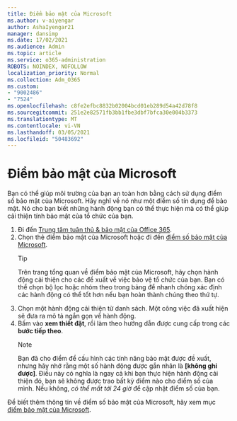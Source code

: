 ```yaml
---
title: Điểm bảo mật của Microsoft
ms.author: v-aiyengar
author: AshaIyengar21
manager: dansimp
ms.date: 17/02/2021
ms.audience: Admin
ms.topic: article
ms.service: o365-administration
ROBOTS: NOINDEX, NOFOLLOW
localization_priority: Normal
ms.collection: Adm_O365
ms.custom:
- "9002486"
- "7524"
ms.openlocfilehash: c8fe2efbc8832b02004bcd01eb289d54a42d78f8
ms.sourcegitcommit: 251e2e82571fb3bb1fbe3dbf7bfca30e004b3373
ms.translationtype: MT
ms.contentlocale: vi-VN
ms.lasthandoff: 03/05/2021
ms.locfileid: "50483692"
---
```

# <a name="microsoft-secure-score"></a>Điểm bảo mật của Microsoft

Bạn có thể giúp môi trường của bạn an toàn hơn bằng cách sử dụng điểm số bảo mật của Microsoft. Hãy nghĩ về nó như một điểm số tín dụng để bảo mật. Nó cho bạn biết những hành động bạn có thể thực hiện mà có thể giúp cải thiện tính bảo mật của tổ chức của bạn.

1. Đi đến [Trung tâm tuân thủ & bảo mật của Office 365](https://go.microsoft.com/fwlink/p/?linkid=2077143).
1. Chọn thẻ điểm bảo mật của Microsoft hoặc đi đến [điểm số bảo mật của Microsoft](https://go.microsoft.com/fwlink/?linkid=2099589).
    > [!TIP]
    >  Trên trang tổng quan về điểm bảo mật của Microsoft, hãy chọn hành động cải thiện cho các đề xuất về việc bảo vệ tổ chức của bạn. Bạn có thể chọn bộ lọc hoặc nhóm theo trong bảng để nhanh chóng xác định các hành động có thể tốt hơn nếu bạn hoàn thành chúng theo thứ tự.
1. Chọn một hành động cải thiện từ danh sách. Một công việc đã xuất hiện sẽ đưa ra mô tả ngắn gọn về hành động.
1. Bấm vào **xem thiết đặt**, rồi làm theo hướng dẫn được cung cấp trong các **bước tiếp theo**.
    > [!NOTE]
    > Bạn đã cho điểm để cấu hình các tính năng bảo mật được đề xuất, nhưng hãy nhớ rằng một số hành động được gắn nhãn là **[không ghi được]**. Điều này có nghĩa là ngay cả khi bạn thực hiện hành động cải thiện đó, bạn sẽ không được trao bất kỳ điểm nào cho điểm số của mình. Nếu không, *có thể mất tới 24 giờ* để cập nhật điểm số của bạn.

Để biết thêm thông tin về điểm số bảo mật của Microsoft, hãy xem mục [điểm bảo mật của Microsoft](https://go.microsoft.com/fwlink/?linkid=2103077).